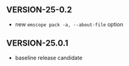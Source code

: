 ## VERSION-25-0.2

* new `emscope pack -a, --about-file` option

## VERSION-25.0.1

* baseline release candidate
